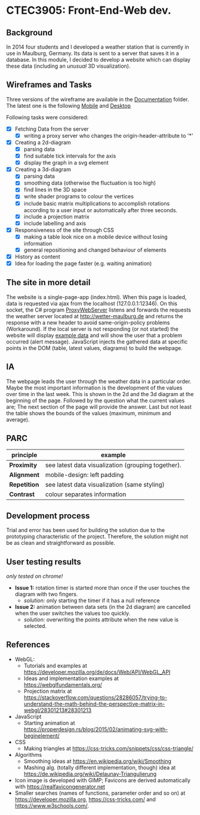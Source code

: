 # CTEC3905: Front-End-Web dev.
## Background
In 2014 four students and I developed a weather station that is currently in use in Maulburg, Germany. Its data is sent to a server that saves it in a database. In this module, I decided to develop a website which can display these data (including an *unusual* 3D visualization).

## Wireframes and Tasks
Three versions of the wireframe are available in the [Documentation](./Documentation) folder. The latest one is the following [Mobile](./Documentation/V3M.jpg) and [Desktop](./Documentation/V3D.jpg)

Following tasks were considered:
- [x] Fetching Data from the server
  - [x] writing a proxy server who changes the origin-header-attribute to '*'
- [x] Creating a 2d-diagram
  - [x] parsing data
  - [x] find suitable tick intervals for the axis
  - [x] display the graph in a svg element
- [x] Creating a 3d-diagram
  - [x] parsing data
  - [x] smoothing data (otherwise the fluctuation is too high)
  - [x] find lines in the 3D space
  - [x] write shader programs to colour the vertices
  - [x] include basic matrix multiplications to accomplish rotations according to a user input or automatically after three seconds.
  - [x] include a projection matrix
  - [x] include labelling and axis
- [x] Responsiveness of the site through CSS
  - [x] making a table look nice on a mobile device without losing information
  - [x] general repositioning and changed behaviour of elements
- [x] History as content
- [x] Idea for loading the page faster (e.g. waiting animation)

## The site in more detail
The website is a single-page-app (index.html). When this page is loaded, data is requested via ajax from the localhost (127.0.0.1:12346). On this socket, the C# program [ProxyWebServer](./Proxy/ProxyWebServer) listens and forwards the requests the weather server located at http://wetter-maulburg.de and returns the response with a new header to avoid same-origin-policy problems (Workaround). If the local server is not responding (or not started) the website will display [example data](./scripts/json.js) and will show the user that a problem occurred (alert message). JavaScript injects the gathered data at specific points in the DOM (table, latest values, diagrams) to build the webpage.

## IA
The webpage leads the user through the weather data in a particular order. Maybe the most important information is the development of the values over time in the last week. This is shown in the 2d and the 3d diagram at the beginning of the page. Followed by the question what the current values are; The next section of the page will provide the answer. Last but not least the table shows the bounds of the values (maximum, minimum and average). 

## PARC
principle | example
------------ | -------------
**Proximity**  | see latest data visualization (grouping together).
**Alignment**  | mobile-design: left padding
**Repetition** | see latest data visualization (same styling)
**Contrast**   | colour separates information

## Development process
Trial and error has been used for building the solution due to the prototyping characteristic of the project. Therefore, the solution might not be as clean and straightforward as possible. 

## User testing results
*only tested on chrome!*
+ **Issue 1:** rotation timer is started more than once if the user touches the diagram with two fingers.
  + *solution:* only starting the timer if it has a null reference
+ **Issue 2:** animation between data sets (in the 2d diagram) are cancelled when the user switches the values too quickly.
  + *solution:* overwriting the points attribute when the new value is selected.

## References
+ WebGL:
  + Tutorials and examples at https://developer.mozilla.org/de/docs/Web/API/WebGL_API
  + Ideas and implementation examples at https://webglfundamentals.org/
  + Projection matrix at https://stackoverflow.com/questions/28286057/trying-to-understand-the-math-behind-the-perspective-matrix-in-webgl/28301213#28301213
+ JavaScript
  + Starting animation at https://properdesign.rs/blog/2015/02/animating-svg-with-beginelement/
+ CSS
  + Making triangles at https://css-tricks.com/snippets/css/css-triangle/
+ Algorithms
  + Smoothing ideas at https://en.wikipedia.org/wiki/Smoothing
  + Mashing alg. (totally different implementation, though) idea at https://de.wikipedia.org/wiki/Delaunay-Triangulierung
+ Icon image is developed with GIMP; Favicons are derived automatically with https://realfavicongenerator.net 
+ Smaller searches (names of functions, parameter order and so on) at https://developer.mozilla.org, https://css-tricks.com/ and https://www.w3schools.com/.
